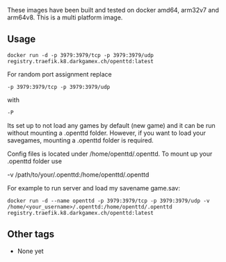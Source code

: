 These images have been built and tested on docker amd64, arm32v7 and arm64v8. This is a multi platform image.

## Usage ##

    docker run -d -p 3979:3979/tcp -p 3979:3979/udp registry.traefik.k8.darkgamex.ch/openttd:latest

For random port assignment replace

    -p 3979:3979/tcp -p 3979:3979/udp

with 

    -P

Its set up to not load any games by default (new game) and it can be run without mounting a .openttd folder. 
However, if you want to load your savegames, mounting a .openttd folder is required.

Config files is located under /home/openttd/.openttd. To mount up your .openttd folder use 

   -v /path/to/your/.openttd:/home/openttd/.openttd

For example to run server and load my savename game.sav:

    docker run -d --name openttd -p 3979:3979/tcp -p 3979:3979/udp -v /home/<your_username>/.openttd:/home/openttd/.openttd registry.traefik.k8.darkgamex.ch/openttd:latest

## Other tags ##
   * None yet
